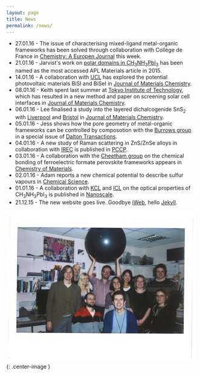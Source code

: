 ```yaml
---
layout: page
title: News
permalink: /news/
---
```


* 27.01.16 - The issue of characterising mixed-ligand metal-organic frameworks has been solved through collaboration with Collège de France in [Chemistry: A Europen Journal](http://onlinelibrary.wiley.com/doi/10.1002/chem.201600143/abstract) this week.
* 21.01.16 - Jarvist's work on [polar domains in CH<sub>3</sub>NH<sub>3</sub>PbI<sub>3</sub>](http://dx.doi.org/10.1063/1.4890246) has been named as the most accessed APL Materials article in 2015.
* 14.01.16 - A collaboration with [UCL](http://davidscanlon.com) has explored the potential photovoltaic materials BiSI and BiSeI in [Journal of Materials Chemistry](http://pubs.rsc.org/en/content/articlelanding/2016/ta/c5ta09612j).
* 08.01.16 - Keith spent last summer at [Tokyo Institute of Technology](http://www.msl.titech.ac.jp/~oba), which has resulted in a new method and paper on screening solar cell interfaces in [Journal of Materials Chemistry](http://pubs.rsc.org/en/Content/ArticleLanding/2016/TC/C5TC04091D#!divAbstract).
* 06.01.16 - Lee finalised a study into the layered dichalcogenide SnS<sub>2</sub> with [Liverpool](https://www.liverpool.ac.uk/physics/staff/timothy-veal/) and [Bristol](http://www.bris.ac.uk/chemistry/people/david-j-fermin/) in [Journal of Materials Chemistry](http://pubs.rsc.org/en/Content/ArticleLanding/2016/TA/C5TA08214E#!divAbstract).
* 05.01.16 - Jess shows how the pore geometry of metal-organic frameworks can be controlled by composotion with the [Burrows group](http://people.bath.ac.uk/chsadb/Welcome.html) in a special issue of [Dalton Transactions](http://pubs.rsc.org/en/content/articlelanding/2016/dt/c5dt04045k).
* 04.01.16 - A new study of Raman scattering in ZnS/ZnSe alloys in collaboration with [IREC](http://www.irec.cat/contact/dr.-edgardo-saucedo.html) is published in [PCCP](http://pubs.rsc.org/en/content/articlelanding/2015/cp/c5cp04498g#!divAbstract).
* 03.01.16 - A collaboration with the [Cheetham group](http://www.fihm.msm.cam.ac.uk/directory/akc30@cam.ac.uk) on the chemical bonding of ferroelectric formate perovskite frameworks appears in [Chemistry of Materials](http://pubs.acs.org/doi/abs/10.1021/acs.chemmater.5b04143). 
* 02.01.16 - Adam reports a new chemical potential to describe sulfur vapours in [Chemical Science](http://pubs.rsc.org/en/Content/ArticleLanding/2016/SC/C5SC03088A).
* 01.01.16 - A collaboration with [KCL](http://www.kcl.ac.uk/nms/depts/physics/people/academicstaff/van-Schilfgaarde-.aspx) and [ICL](http://www.imperial.ac.uk/people/piers.barnes) on the optical properties of CH<sub>3</sub>NH<sub>3</sub>PbI<sub>3</sub> is published in [Nanoscale](http://pubs.rsc.org/en/content/articlelanding/2016/nr/c5nr05435d).
* 21.12.15 - The new website goes live. Goodbye [iWeb](https://en.wikipedia.org/wiki/IWeb), hello [Jekyll](http://jekyllrb.com/). 

![](/assets/group_2014.jpg){: .center-image }
